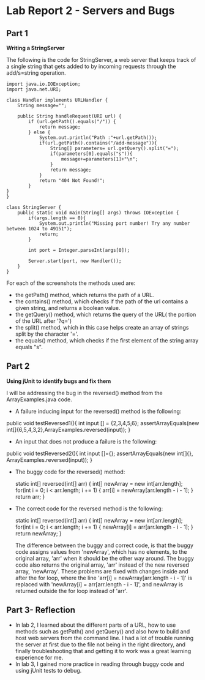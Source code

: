 # Lab Report 2 - Servers and Bugs

## Part 1

**Writing a StringServer**

The following is the code for StringServer, a web server that keeps track of a single string that gets added to by incoming requests through the add/s=string operation.

    import java.io.IOException;
    import java.net.URI;

    class Handler implements URLHandler {
        String message="";

        public String handleRequest(URI url) {
            if (url.getPath().equals("/")) {
                return message;
            } else {
                System.out.println("Path :"+url.getPath());
                if(url.getPath().contains("/add-message")){
                    String[] parameters= url.getQuery().split("=");
                    if(parameters[0].equals("s")){
                        message+=parameters[1]+"\n";
                    }
                    return message;
                }
                return "404 Not Found!";
            } 
    }
    }

    class StringServer {
        public static void main(String[] args) throws IOException {
            if(args.length == 0){
                System.out.println("Missing port number! Try any number between 1024 to 49151");
                return;
            }

            int port = Integer.parseInt(args[0]);

            Server.start(port, new Handler());
        }
    }

For each of the screenshots the methods used are:

- the getPath() method, which returns the path of a URL.
- the contains() method, which checks if the path of the url contains a given string, and returns a boolean value.
- the getQuery() method, which returns the query of the URL( the portion of the URL after '?q=')
- the split() method, which in this case helps create an array of strings split by the character '='.
- the equals() method, which checks if the first element of the string array equals "s".


## Part 2

**Using jUnit to identify bugs and fix them**

I will be addressing the bug in the reversed() method from the ArrayExamples.java code.

- A failure inducing input for the reversed() method is the following:

public void testReversed1(){
int input [] = {2,3,4,5,6};
assertArrayEquals(new int[]{6,5,4,3,2},ArrayExamples.reversed(input));
}

- An input that does not produce a failure is the following:

public void testReversed2(){
int input []={};
assertArrayEquals(new int[]{}, ArrayExamples.reversed(input));
}

- The buggy code for the reversed() method:

  static int[] reversed(int[] arr) {
    int[] newArray = new int[arr.length];
    for(int i = 0; i < arr.length; i += 1) {
      arr[i] = newArray[arr.length - i - 1];
    }
    return arr;
  }
  
- The correct code for the reversed method is the following:

  static int[] reversed(int[] arr) {
    int[] newArray = new int[arr.length];
    for(int i = 0; i < arr.length; i += 1) {
      newArray[i] = arr[arr.length - i - 1];
    }
    return newArray;
  }
  
  The difference between the buggy and correct code, is that the buggy code assigns values from 'newArray', which has no elements, to the original array, 'arr' when it should be the other way around. 
  The buggy code also returns the original array, 'arr' instead of the new reversed array, 'newArray'.
  These problems are fixed with changes inside and after the for loop, where the line 'arr[i] = newArray[arr.length - i - 1]' is replaced with 'newArray[i] = arr[arr.length - i - 1]', and newArray is returned outside the for loop instead of 'arr'.

## Part 3- Reflection

- In lab 2, I learned about the different parts of a URL, how to use methods such as getPath() and getQuery() and also how to build and host web servers from the command line. I had a lot of trouble running the server at first due to the file not being in the right directory, and finally troubleshooting that and getting it to work was a great learning experience for me.
- In lab 3, I gained more practice in reading through buggy code and using jUnit tests to debug.

